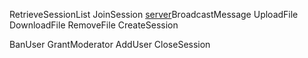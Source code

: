 RetrieveSessionList
JoinSession
[server](server.md)BroadcastMessage
UploadFile
DownloadFile
RemoveFile
CreateSession


BanUser
GrantModerator
AddUser
CloseSession
